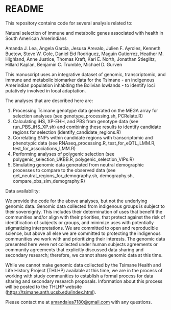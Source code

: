 # README

This repository contains code for several analysis related to:

Natural selection of immune and metabolic genes associated with health in South American Amerindians

Amanda J. Lea, Angela Garcia, Jesusa Arevalo, Julien F. Ayroles, Kenneth Buetow, Steve W. Cole, Daniel Eid Rodriguez, Maguin Gutierrez, Heather M. Highland, Anne Justice, Thomas Kraft, Kari E. North, Jonathan Stieglitz, Hillard Kaplan, Benjamin C. Trumble, Michael D. Gurven

This manuscript uses an integrative dataset of genomic, transcriptomic, and immune and metabolic biomarker data for the Tsimane - an indigenous Amerindian population inhabiting the Bolivian lowlands - to identify loci putatively involved in local adaptation. 


The analyses that are described here are:

1) Processing Tsimane genotype data generated on the MEGA array for selection analyses (see genotype_processing.sh, PCRelate.R)
2) Calculating iHS, XP-EHH, and PBS from genotype data (see run_PBS_iHS_XP.sh) and combining these results to identify candidate regions for selection (identify_candidate_regions.R)
4) Correlating SNPs within candidate regions with transcriptomic and phenotypic data (see RNAseq_processing.R, test_for_eQTL_LMM.R, test_for_associations_LMM.R)
5) Performing analyses of polygenic selection (see polygenic_selection_UKBB.R, polygenic_selection_VIPs.R)
6) Simulating genomic data generated from neutral demographic processes to compare to the observed data (see get_neutral_regions_for_demography.sh, demography.sh, compare_obs_sim_demography.R)


Data availability:

We provide the code for the above analyses, but not the underlying genomic data. Genomic data collected from indigenous groups is subject to their sovereignty. This includes their determination of uses that benefit the communities and/or align with their priorities, that protect against the risk of identification of subjects or groups, and minimize uses with potentially stigmatizing interpretations. We are committed to open and reproducible science, but above all else we are committed to protecting the indigenous communities we work with and prioritizing their interests. The genomic data presented here were not collected under human subjects agreements or community agreements that explicitly discussed data sharing and secondary research; therefore, we cannot share genomic data at this time.

While we cannot make genomic data collected by the Tsimane Health and Life History Project (THLHP) available at this time, we are in the process of working with study communities to establish a formal process for data sharing and secondary research proposals. Information about this process will be posted to the THLHP website (https://tsimane.anth.ucsb.edu/index.html). 


Please contact me at amandalea7180@gmail.com with any questions.

